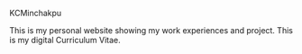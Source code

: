 KCMinchakpu

This is my personal website showing my work experiences and project. This is my digital Curriculum Vitae.

